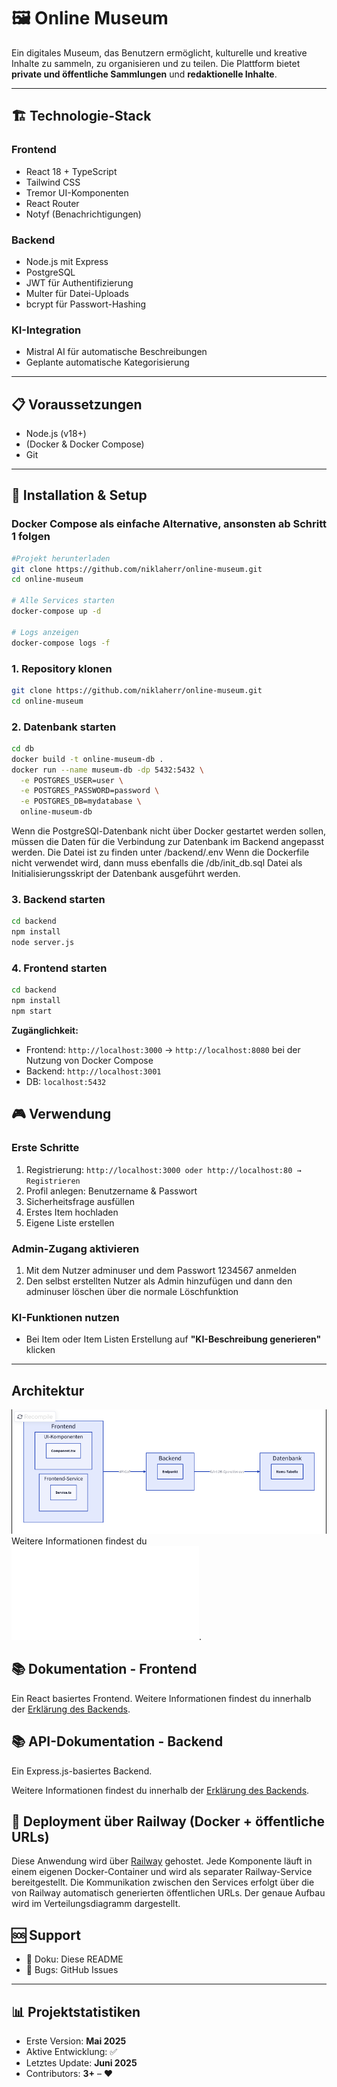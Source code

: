 # 🖼️ Online Museum

Ein digitales Museum, das Benutzern ermöglicht, kulturelle und kreative Inhalte zu sammeln, zu organisieren und zu teilen. Die Plattform bietet **private und öffentliche Sammlungen** und **redaktionelle Inhalte**.

---

## 🏗️ Technologie-Stack

### Frontend

* React 18 + TypeScript
* Tailwind CSS
* Tremor UI-Komponenten
* React Router
* Notyf (Benachrichtigungen)

### Backend

* Node.js mit Express
* PostgreSQL
* JWT für Authentifizierung
* Multer für Datei-Uploads
* bcrypt für Passwort-Hashing

### KI-Integration

* Mistral AI für automatische Beschreibungen
* Geplante automatische Kategorisierung

---

## 📋 Voraussetzungen

* Node.js (v18+)
* (Docker & Docker Compose)
* Git

---

## 🚀 Installation & Setup

### Docker Compose als einfache Alternative, ansonsten ab Schritt 1 folgen

```bash
#Projekt herunterladen
git clone https://github.com/niklaherr/online-museum.git
cd online-museum

# Alle Services starten
docker-compose up -d

# Logs anzeigen
docker-compose logs -f
```

### 1. Repository klonen

```bash
git clone https://github.com/niklaherr/online-museum.git
cd online-museum
```

### 2. Datenbank starten
```bash
cd db
docker build -t online-museum-db .
docker run --name museum-db -dp 5432:5432 \
  -e POSTGRES_USER=user \
  -e POSTGRES_PASSWORD=password \
  -e POSTGRES_DB=mydatabase \
  online-museum-db
```
Wenn die PostgreSQl-Datenbank nicht über Docker gestartet werden sollen, müssen die Daten für die Verbindung zur Datenbank im Backend angepasst werden. Die Datei ist zu finden unter /backend/.env Wenn die Dockerfile nicht verwendet wird, dann muss ebenfalls die /db/init_db.sql Datei als Initialisierungsskript der Datenbank ausgeführt werden.

### 3. Backend starten

```bash
cd backend
npm install
node server.js
```

### 4. Frontend starten

```bash
cd backend
npm install
npm start
```

**Zugänglichkeit:**

* Frontend: `http://localhost:3000` -> `http://localhost:8080` bei der Nutzung von Docker Compose
* Backend: `http://localhost:3001`
* DB: `localhost:5432`

## 🎮 Verwendung

### Erste Schritte

1. Registrierung: `http://localhost:3000 oder http://localhost:80 → Registrieren`
2. Profil anlegen: Benutzername & Passwort
3. Sicherheitsfrage ausfüllen
4. Erstes Item hochladen
5. Eigene Liste erstellen

### Admin-Zugang aktivieren

1. Mit dem Nutzer adminuser und dem Passwort 1234567 anmelden
2. Den selbst erstellten Nutzer als Admin hinzufügen und dann den adminuser löschen über die normale Löschfunktion

### KI-Funktionen nutzen

* Bei Item oder Item Listen Erstellung auf **"KI-Beschreibung generieren"** klicken
---

## Architektur

![Architekturdiagramm](./documentation/image.png)
Weitere Informationen findest du ![bei anderen Diagrammen](./documentation/diagramms.md).



## 📚 Dokumentation - Frontend

Ein React basiertes Frontend.
Weitere Informationen findest du innerhalb der [Erklärung des Backends](./documentation/frontend.md).


## 📚 API-Dokumentation - Backend

Ein Express.js-basiertes Backend.

Weitere Informationen findest du innerhalb der [Erklärung des Backends](./documentation/backend.md).

## 🚀 Deployment über Railway (Docker + öffentliche URLs)
Diese Anwendung wird über [Railway](https://railway.com/) gehostet. Jede Komponente läuft in einem eigenen Docker-Container und wird als separater Railway-Service bereitgestellt. Die Kommunikation zwischen den Services erfolgt über die von Railway automatisch generierten öffentlichen URLs. Der genaue Aufbau wird im Verteilungsdiagramm dargestellt.


## 🆘 Support

* 📘 Doku: Diese README
* 🐞 Bugs: GitHub Issues

---

## 📊 Projektstatistiken

* Erste Version: **Mai 2025**
* Aktive Entwicklung: ✅
* Letztes Update: **Juni 2025**
* Contributors: **3+** – ❤️
